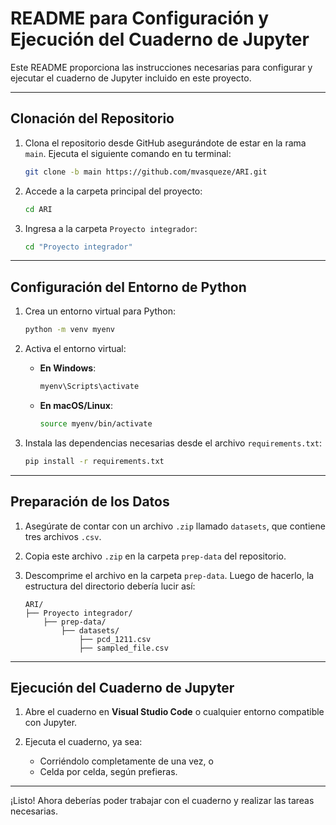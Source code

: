 
# README para Configuración y Ejecución del Cuaderno de Jupyter

Este README proporciona las instrucciones necesarias para configurar y ejecutar el cuaderno de Jupyter incluido en este proyecto.

---

## Clonación del Repositorio

1. Clona el repositorio desde GitHub asegurándote de estar en la rama `main`. Ejecuta el siguiente comando en tu terminal:

   ```bash
   git clone -b main https://github.com/mvasqueze/ARI.git
   ```

2. Accede a la carpeta principal del proyecto:

   ```bash
   cd ARI
   ```

3. Ingresa a la carpeta `Proyecto integrador`:

   ```bash
   cd "Proyecto integrador"
   ```

---

## Configuración del Entorno de Python

1. Crea un entorno virtual para Python:

   ```bash
   python -m venv myenv
   ```

2. Activa el entorno virtual:

   - **En Windows**:
     ```bash
     myenv\Scripts\activate
     ```

   - **En macOS/Linux**:
     ```bash
     source myenv/bin/activate
     ```

3. Instala las dependencias necesarias desde el archivo `requirements.txt`:

   ```bash
   pip install -r requirements.txt
   ```

---

## Preparación de los Datos

1. Asegúrate de contar con un archivo `.zip` llamado `datasets`, que contiene tres archivos `.csv`.
2. Copia este archivo `.zip` en la carpeta `prep-data` del repositorio.
3. Descomprime el archivo en la carpeta `prep-data`. Luego de hacerlo, la estructura del directorio debería lucir así:

   ```
   ARI/
   ├── Proyecto integrador/
       ├── prep-data/
           ├── datasets/
               ├── pcd_1211.csv
               ├── sampled_file.csv
   ```

---

## Ejecución del Cuaderno de Jupyter

1. Abre el cuaderno en **Visual Studio Code** o cualquier entorno compatible con Jupyter.
2. Ejecuta el cuaderno, ya sea:

   - Corriéndolo completamente de una vez, o
   - Celda por celda, según prefieras.

---

¡Listo! Ahora deberías poder trabajar con el cuaderno y realizar las tareas necesarias.
